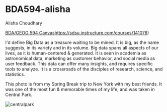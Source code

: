 # BDA594-alisha
Alisha Choudhary

[BDA/GEOG 594 Canvas](https://sdsu.instructure.com/courses/141078)https://sdsu.instructure.com/courses/141078)

I'd define Big Data as a treasure waiting to be mined. It is big, as the name suggests, in its variety and in its volume. Big data spans all aspects of our lives, as it is human-centered & generated. It is seen in academia as astronomical data, marketing as customer behavior, and social media as user feedback. This data can offer 
many insights, and requires specific tools to analyze. It is a crossroads of the disciples of research, science, and statistics. 

This photo is from my Spring Break trip to New York with my best friends. It was one of the most fun & memorable times of my life, and was taken in Central Park.

![centralpark](https://github.com/alishac928/BDA594-alisha/assets/111926023/6cf20c13-37cb-4b26-bb71-0e7ed3eb2e46)
